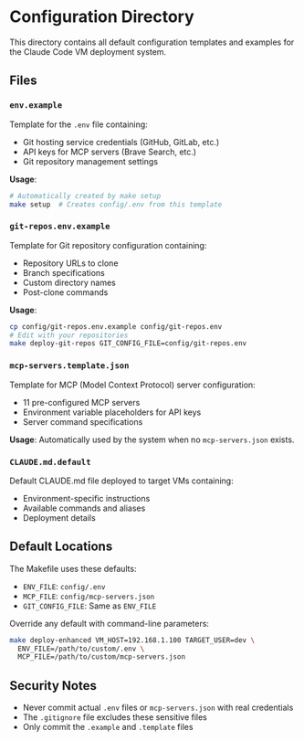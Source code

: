 # Configuration Directory

This directory contains all default configuration templates and examples for the Claude Code VM deployment system.

## Files

### `env.example`
Template for the `.env` file containing:
- Git hosting service credentials (GitHub, GitLab, etc.)
- API keys for MCP servers (Brave Search, etc.)
- Git repository management settings

**Usage**: 
```bash
# Automatically created by make setup
make setup  # Creates config/.env from this template
```

### `git-repos.env.example`
Template for Git repository configuration containing:
- Repository URLs to clone
- Branch specifications
- Custom directory names
- Post-clone commands

**Usage**:
```bash
cp config/git-repos.env.example config/git-repos.env
# Edit with your repositories
make deploy-git-repos GIT_CONFIG_FILE=config/git-repos.env
```

### `mcp-servers.template.json`
Template for MCP (Model Context Protocol) server configuration:
- 11 pre-configured MCP servers
- Environment variable placeholders for API keys
- Server command specifications

**Usage**: Automatically used by the system when no `mcp-servers.json` exists.

### `CLAUDE.md.default`
Default CLAUDE.md file deployed to target VMs containing:
- Environment-specific instructions
- Available commands and aliases
- Deployment details

## Default Locations

The Makefile uses these defaults:
- `ENV_FILE`: `config/.env`
- `MCP_FILE`: `config/mcp-servers.json`
- `GIT_CONFIG_FILE`: Same as `ENV_FILE`

Override any default with command-line parameters:
```bash
make deploy-enhanced VM_HOST=192.168.1.100 TARGET_USER=dev \
  ENV_FILE=/path/to/custom/.env \
  MCP_FILE=/path/to/custom/mcp-servers.json
```

## Security Notes

- Never commit actual `.env` files or `mcp-servers.json` with real credentials
- The `.gitignore` file excludes these sensitive files
- Only commit the `.example` and `.template` files